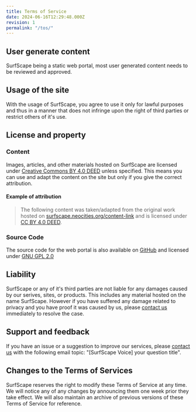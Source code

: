 ```yaml
---
title: Terms of Service
date: 2024-06-16T12:29:48.000Z
revision: 1
permalink: "/tos/"
---
```


## User generate content

SurfScape being a static web portal, most user generated content needs to be reviewed and approved.

## Usage of the site

With the usage of SurfScape, you agree to use it only for lawful purposes and thus in a manner that does not infringe upon the right of third parties or restrict others of it's use.

## License and property

### Content

Images, articles, and other materials hosted on SurfScape are licensed under [Creative Commons BY 4.0 DEED](https://creativecommons.org/licenses/by/4.0/) unless specified. This means you can use and adapt the content on the site but only if you give the correct attribution.

#### Example of attribution

> The following content was taken/adapted from the original work hosted on [surfscape.neocities.org/content-link](surfscape.neocities.org) and is licensed under [CC BY 4.0 DEED](https://creativecommons.org/licenses/by/4.0/).

### Source Code

The source code for the web portal is also available on [GitHub](https://github.com/surfscape/web-portal) and licensed under [GNU GPL 2.0](https://www.gnu.org/licenses/old-licenses/gpl-2.0.html#SEC1)

## Liability

SurfScape or any of it's third parties are not liable for any damages caused by our serives, sites, or products. This includes any material hosted on the name SurfScape.
However if you have suffered any damage related to privacy and you have proof it was caused by us, please [contact us](/abot/contact) immediately to resolve the case.

## Support and feedback

If you have an issue or a suggestion to improve our services, please [contact us](/about/contact) with the following email topic: "[SurfScape Voice] your question title".

## Changes to the Terms of Services

SurfScape reserves the right to modify these Terms of Service at any time. We will notice any of any changes by announcing them one week prior they take effect. We will also maintain an archive of previous versions of these Terms of Service for reference.
